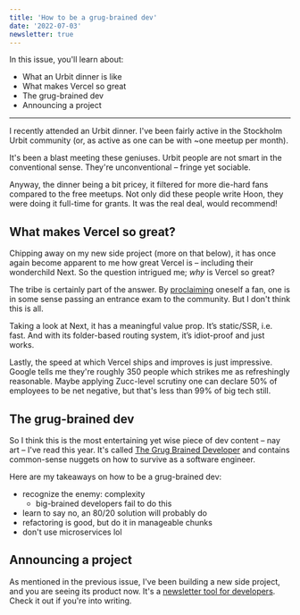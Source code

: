 ```yaml
---
title: 'How to be a grug-brained dev'
date: '2022-07-03'
newsletter: true
---
```


In this issue, you'll learn about:

* What an Urbit dinner is like
* What makes Vercel so great
* The grug-brained dev
* Announcing a project

---

I recently attended an Urbit dinner. I've been fairly active in the Stockholm Urbit community (or, as active as one can be with ~one meetup per month).

It's been a blast meeting these geniuses. Urbit people are not smart in the conventional sense. They're unconventional – fringe yet sociable.

Anyway, the dinner being a bit pricey, it filtered for more die-hard fans compared to the free meetups. Not only did these people write Hoon, they were doing it full-time for grants. It was the real deal, would recommend!

## What makes Vercel so great?

Chipping away on my new side project (more on that below), it has once again become apparent to me how great Vercel is – including their wonderchild Next. So the question intrigued me; *why* is Vercel so great?

The tribe is certainly part of the answer. By [proclaiming](https://twitter.com/gdbroman/status/1542103276199354368) oneself a fan, one is in some sense passing an entrance exam to the community. But I don't think this is all.

Taking a look at Next, it has a meaningful value prop. It’s static/SSR, i.e. fast. And with its folder-based routing system, it’s idiot-proof and just works.

Lastly, the speed at which Vercel ships and improves is just impressive. Google tells me they're roughly 350 people which strikes me as refreshingly reasonable. Maybe applying Zucc-level scrutiny one can declare 50% of employees to be net negative, but that's less than 99% of big tech still.

## The grug-brained dev

So I think this is the most entertaining yet wise piece of dev content – nay art – I've read this year. It's called [The Grug Brained Developer](https://grugbrain.dev) and contains common-sense nuggets on how to survive as a software engineer.

Here are my takeaways on how to be a grug-brained dev:

* recognize the enemy: complexity
  * big-brained developers fail to do this
* learn to say no, an 80/20 solution will probably do
* refactoring is good, but do it in manageable chunks
* don't use microservices lol

## Announcing a project

As mentioned in the previous issue, I've been building a new side project, and you are seeing its product now. It's a [newsletter tool for developers](https://gitletter.co). Check it out if you're into writing.
